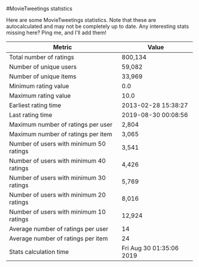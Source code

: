 #MovieTweetings statistics

Here are some MovieTweetings statistics. Note that these are autocalculated and may not be completely up to date. Any interesting stats missing here? Ping me, and I'll add them!

Metric | Value
--- | ---
Total number of ratings                 | 800,134
Number of unique users                  | 59,082
Number of unique items                  | 33,969
Minimum rating value                    | 0.0
Maximum rating value                    | 10.0
Earliest rating time                    | 2013-02-28 15:38:27
Last rating time                        | 2019-08-30 00:08:56
Maximum number of ratings per user      | 2,804
Maximum number of ratings per item      | 3,065
Number of users with minimum 50 ratings | 3,541
Number of users with minimum 40 ratings | 4,426
Number of users with minimum 30 ratings | 5,769
Number of users with minimum 20 ratings | 8,016
Number of users with minimum 10 ratings | 12,924
Average number of ratings per user      | 14
Average number of ratings per item      | 24
Stats calculation time                  | Fri Aug 30 01:35:06 2019

